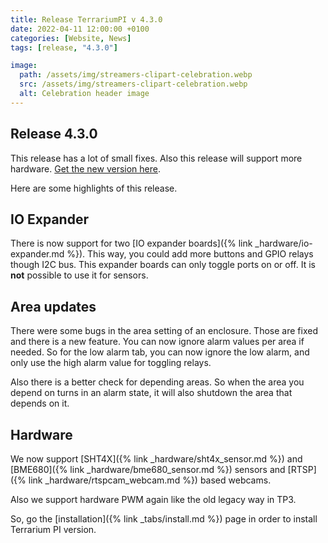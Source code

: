 ```yaml
---
title: Release TerrariumPI v 4.3.0
date: 2022-04-11 12:00:00 +0100
categories: [Website, News]
tags: [release, "4.3.0"]

image:
  path: /assets/img/streamers-clipart-celebration.webp
  src: /assets/img/streamers-clipart-celebration.webp
  alt: Celebration header image
---
```


## Release 4.3.0

This release has a lot of small fixes. Also this release will support more hardware. [Get the new version here](https://github.com/theyosh/TerrariumPI/releases/tag/4.3.0).

Here are some highlights of this release.

## IO Expander

There is now support for two [IO expander boards]({% link _hardware/io-expander.md %}). This way, you could add more buttons and GPIO relays though I2C bus. This expander boards can only toggle ports on or off. It is **not** possible to use it for sensors.

## Area updates

There were some bugs in the area setting of an enclosure. Those are fixed and there is a new feature. You can now ignore alarm values per area if needed. So for the low alarm tab, you can now ignore the low alarm, and only use the high alarm value for toggling relays.

Also there is a better check for depending areas. So when the area you depend on turns in an alarm state, it will also shutdown the area that depends on it.

## Hardware

We now support [SHT4X]({% link _hardware/sht4x_sensor.md %}) and [BME680]({% link _hardware/bme680_sensor.md %}) sensors and [RTSP]({% link _hardware/rtspcam_webcam.md %}) based webcams.

Also we support hardware PWM again like the old legacy way in TP3.

So, go the [installation]({% link _tabs/install.md %}) page in order to install Terrarium PI version.
